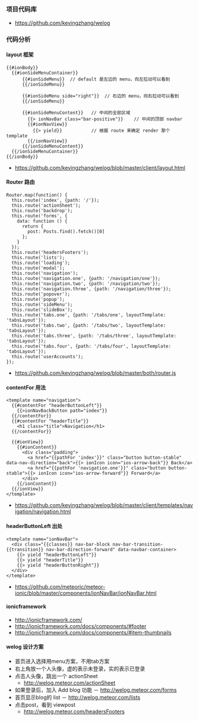 
## 

### 项目代码库
* https://github.com/kevingzhang/welog

### 代码分析

#### layout 框架
	{{#ionBody}}
	  {{#ionSideMenuContainer}}
		  {{#ionSideMenu}}  // default 是左边的 menu，向左拉动可以看到
		  {{/ionSideMenu}}

		  {{#ionSideMenu side="right"}}  // 右边的 menu，向右拉动可以看到
		  {{/ionSideMenu}}

		  {{#ionSideMenuContent}}	// 中间的全部区域
		    {{> ionNavBar class="bar-positive"}}	// 中间的顶部 navbar
		    {{#ionNavView}}
		      {{> yield}}			// 根据 route 来确定 render 那个 template
		    {{/ionNavView}}
		  {{/ionSideMenuContent}}
	  {{/ionSideMenuContainer}}
	{{/ionBody}}

* https://github.com/kevingzhang/welog/blob/master/client/layout.html  

#### Router 路由
	Router.map(function() {
	  this.route('index', {path: '/'});
	  this.route('actionSheet');
	  this.route('backdrop');
	  this.route('forms', {
	    data: function () {
	      return {
	        post: Posts.find().fetch()[0]
	      };
	    }
	  });
	  this.route('headersFooters');
	  this.route('lists');
	  this.route('loading');
	  this.route('modal');
	  this.route('navigation');
	  this.route('navigation.one', {path: '/navigation/one'});
	  this.route('navigation.two', {path: '/navigation/two'});
	  this.route('navigation.three', {path: '/navigation/three'});
	  this.route('popover');
	  this.route('popup');
	  this.route('sideMenu');
	  this.route('slideBox');
	  this.route('tabs.one', {path: '/tabs/one', layoutTemplate: 'tabsLayout'});
	  this.route('tabs.two', {path: '/tabs/two', layoutTemplate: 'tabsLayout'});
	  this.route('tabs.three', {path: '/tabs/three', layoutTemplate: 'tabsLayout'});
	  this.route('tabs.four', {path: '/tabs/four', layoutTemplate: 'tabsLayout'});
	  this.route('userAccounts');
	});

* https://github.com/kevingzhang/welog/blob/master/both/router.js

#### contentFor 用法
	<template name="navigation">
	  {{#contentFor "headerButtonLeft"}}
	    {{>ionNavBackButton path="index"}}
	  {{/contentFor}}
	  {{#contentFor "headerTitle"}}
	    <h1 class="title">Navigation</h1>
	  {{/contentFor}}

	  {{#ionView}}
	    {{#ionContent}}
	      <div class="padding">
	        <a href="{{pathFor 'index'}}" class="button button-stable" data-nav-direction="back">{{> ionIcon icon="ios-arrow-back"}} Back</a>
	        <a href="{{pathFor 'navigation.one'}}" class="button button-stable">{{> ionIcon icon="ios-arrow-forward"}} Forward</a>
	      </div>
	    {{/ionContent}}
	  {{/ionView}}
	</template>

* https://github.com/kevingzhang/welog/blob/master/client/templates/navigation/navigation.html

#### headerButtonLeft 出处
	<template name="ionNavBar">
	  <div class="{{classes}} nav-bar-block nav-bar-transition-{{transition}} nav-bar-direction-forward" data-navbar-container>
	    {{> yield "headerButtonLeft"}}
	    {{> yield "headerTitle"}}
	    {{> yield "headerButtonRight"}}
	  </div>
	</template>

* https://github.com/meteoric/meteor-ionic/blob/master/components/ionNavBar/ionNavBar.html

#### ionicframework
* http://ionicframework.com/
* http://ionicframework.com/docs/components/#footer
* http://ionicframework.com/docs/components/#item-thumbnails

#### welog 设计方案
* 首页进入选择用menu方案，不用tab方案
* 右上角放一个人头像，虚的表示未登录，实的表示已登录
* 点击人头像，跳出一个 actionSheet
  - http://welog.meteor.com/actionSheet
* 如果登录后，加入 Add blog 功能
  － http://welog.meteor.com/forms
* 首页显示blog的 list
  － http://welog.meteor.com/lists
* 点击post，看到 viewpost
  - http://welog.meteor.com/headersFooters







